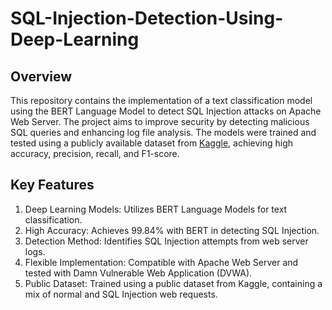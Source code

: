 # SQL-Injection-Detection-Using-Deep-Learning

## Overview

This repository contains the implementation of a text classification model using the BERT Language Model to detect SQL Injection attacks on Apache Web Server. The project aims to improve security by detecting malicious SQL queries and enhancing log file analysis. The models were trained and tested using a publicly available dataset from [Kaggle](https://www.kaggle.com/datasets/sajid576/sql-injection-dataset), achieving high accuracy, precision, recall, and F1-score.

## Key Features

1. Deep Learning Models: Utilizes BERT Language Models for text classification.
2. High Accuracy: Achieves 99.84% with BERT in detecting SQL Injection.
3. Detection Method: Identifies SQL Injection attempts from web server logs.
4. Flexible Implementation: Compatible with Apache Web Server and tested with Damn Vulnerable Web Application (DVWA).
5. Public Dataset: Trained using a public dataset from Kaggle, containing a mix of normal and SQL Injection web requests.
